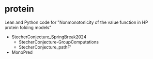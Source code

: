 # protein
Lean and Python code for "Nonmonotonicity of the value function in HP protein folding models"

* StecherConjecture_SpringBreak2024
  -  StecherConjecture-GroupComputations
  -  StecherConjecture_pathF'
* MonoPred
